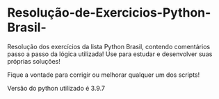 # Resolução-de-Exercicios-Python-Brasil-
Resolução dos exercícios da lista Python Brasil, contendo comentários passo a passo da lógica utilizada!
Use para estudar e desenvolver suas próprias soluções!

Fique a vontade para corrigir ou melhorar qualquer um dos scripts!

Versão do python utilizado é 3.9.7